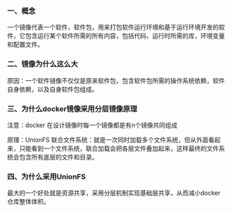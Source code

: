 ### 一、概念

一个镜像代表一个软件，软件包，用来打包软件运行环境和基于运行环境开发的软件，它包含运行某个软件所需的所有内容，包括代码，运行时所需的库，环境变量和配置文件。

### 二、镜像为什么这么大

原因：一个软件镜像不仅仅是原来软件包，包含软件包所需的操作系统依赖，软件自身依赖，以及自身软件包组成。

### 三、为什么docker镜像采用分层镜像原理

注意：docker 在设计镜像时每一个镜像都是有n个镜像共同组成

原理：UnionFS 联合文件系统：就是一次同时加载多个文件系统，但从外面看起来，只能看到一个文件系统，联合加载会把各层文件叠加起来，这样最终的文件系统会包含所有底层的文件和目录。

### 四、为什么采用UnionFS

最大的一个好处就是资源共享，采用分层机制实现基础层共享，从而减小docker仓库整体体积。

